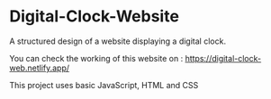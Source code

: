 # Digital-Clock-Website
A structured design of a website displaying a digital clock. 

You can check the working of this website on :
https://digital-clock-web.netlify.app/ 

This project uses basic JavaScript, HTML and CSS
